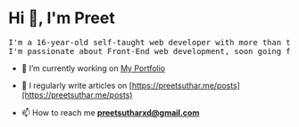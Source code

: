 # Hi 👋, I'm Preet

<pre>
I'm a 16-year-old self-taught web developer with more than two years of experience. 
I'm passionate about Front-End web development, soon going for Full-Stack web development.
</pre>

  
- 🔭 I’m currently working on [My Portfolio](https://preetsuthar.me)

- 📝 I regularly write articles on [https://preetsuthar.me/posts](https://preetsuthar.me/posts)

- 📫 How to reach me **preetsutharxd@gmail.com**

